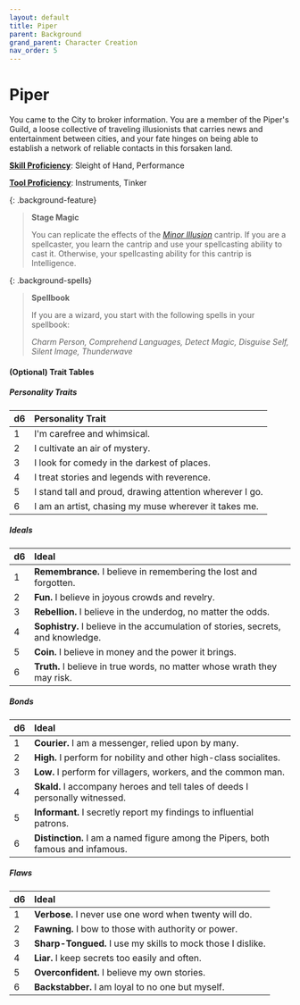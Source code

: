 ```yaml
---
layout: default
title: Piper
parent: Background
grand_parent: Character Creation
nav_order: 5
---
```


# Piper

You came to the City to broker information. You are a member of the Piper's Guild, a loose collective of traveling illusionists that carries news and entertainment between cities, and your fate hinges on being able to establish a network of reliable contacts in this forsaken land.

**[Skill Proficiency](../../more/review/skills)**: Sleight of Hand, Performance

**[Tool Proficiency](../../adventuring/downtime/alchemy)**: Instruments, Tinker

{: .background-feature}
> **Stage Magic**
> 
> You can replicate the effects of the [*Minor Illusion*](../../../data/srd_spells/minor_illusion) cantrip. If you are a spellcaster, you learn the cantrip and use your spellcasting ability to cast it. Otherwise, your spellcasting ability for this cantrip is Intelligence.

{: .background-spells}
> **Spellbook**
>
> If you are a wizard, you start with the following spells in your spellbook:
>
> *Charm Person, Comprehend Languages, Detect Magic, Disguise Self, Silent Image, Thunderwave*

#### (Optional) Trait Tables

##### Personality Traits

| d6   | Personality Trait                                        |
| :--- | :------------------------------------------------------- |
| 1    | I'm carefree and whimsical.                              |
| 2    | I cultivate an air of mystery.                           |
| 3    | I look for comedy in the darkest of places.              |
| 4    | I treat stories and legends with reverence.              |
| 5    | I stand tall and proud, drawing attention wherever I go. |
| 6    | I am an artist, chasing my muse wherever it takes me.    |

##### Ideals

| d6   | Ideal                                                                            |
| :--- | :------------------------------------------------------------------------------- |
| 1    | **Remembrance.** I believe in remembering the lost and forgotten.                |
| 2    | **Fun.** I believe in joyous crowds and revelry.                                 |
| 3    | **Rebellion.** I believe in the underdog, no matter the odds.                    |
| 4    | **Sophistry.** I believe in the accumulation of stories, secrets, and knowledge. |
| 5    | **Coin.** I believe in money and the power it brings.                            |
| 6    | **Truth.** I believe in true words, no matter whose wrath they may risk.         |


##### Bonds

| d6   | Ideal                                                                            |
| :--- | :------------------------------------------------------------------------------- |
| 1    | **Courier.** I am a messenger, relied upon by many.                              |
| 2    | **High.** I perform for nobility and other high-class socialites.                |
| 3    | **Low.** I perform for villagers, workers, and the common man.                   |
| 4    | **Skald.** I accompany heroes and tell tales of deeds I personally witnessed.    |
| 5    | **Informant.** I secretly report my findings to influential patrons.             |
| 6    | **Distinction.** I am a named figure among the Pipers, both famous and infamous. |


##### Flaws

| d6   | Ideal                                                        |
| :--- | :----------------------------------------------------------- |
| 1    | **Verbose.** I never use one word when twenty will do.       |
| 2    | **Fawning.** I bow to those with authority or power.         |
| 3    | **Sharp-Tongued.**  I use my skills to mock those I dislike. |
| 4    | **Liar.**  I keep secrets too easily and often.              |
| 5    | **Overconfident.** I believe my own stories.                 |
| 6    | **Backstabber.** I am loyal to no one but myself.            |
